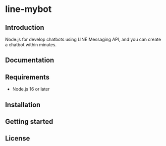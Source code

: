 # line-mybot


## Introduction

Node.js for develop chatbots using LINE Messaging API, and you can create a chatbot within minutes.

## Documentation

## Requirements

- Node.js 16 or later

## Installation

## Getting started

## License